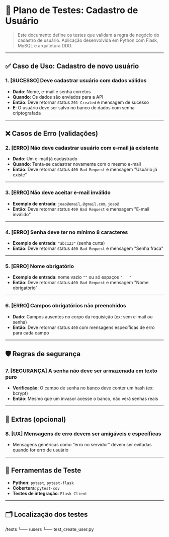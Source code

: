 # 🧪 Plano de Testes: Cadastro de Usuário
> Este documento define os testes que validam a regra de negócio do cadastro de usuário.
> Aplicação desenvolvida em Python com Flask, MySQL e arquitetura DDD.
---
## ✅ Caso de Uso: Cadastro de novo usuário
### 1. [SUCESSO] Deve cadastrar usuário com dados válidos
- **Dado**: Nome, e-mail e senha corretos
- **Quando**: Os dados são enviados para a API
- **Então**: Deve retornar status `201 Created` e mensagem de sucesso
- **E**: O usuário deve ser salvo no banco de dados com senha criptografada
---
## ❌ Casos de Erro (validações)
### 2. [ERRO] Não deve cadastrar usuário com e-mail já existente
- **Dado**: Um e-mail já cadastrado
- **Quando**: Tenta-se cadastrar novamente com o mesmo e-mail
- **Então**: Deve retornar status `400 Bad Request` e mensagem "Usuário já existe"
---
### 3. [ERRO] Não deve aceitar e-mail inválido
- **Exemplo de entrada**: `joao@email`, `@gmail.com`, `joao@`
- **Então**: Deve retornar status `400 Bad Request` e mensagem "E-mail inválido"
---
### 4. [ERRO] Senha deve ter no mínimo 8 caracteres
- **Exemplo de entrada**: `"abc123"` (senha curta)
- **Então**: Deve retornar status `400 Bad Request` e mensagem "Senha fraca"
---
### 5. [ERRO] Nome obrigatório
- **Exemplo de entrada**: nome vazio `""` ou só espaços `"   "`
- **Então**: Deve retornar status `400 Bad Request` e mensagem "Nome obrigatório"
---
### 6. [ERRO] Campos obrigatórios não preenchidos
- **Dado**: Campos ausentes no corpo da requisição (ex: sem e-mail ou senha)
- **Então**: Deve retornar status `400` com mensagens específicas de erro para cada campo
---
## 🛡️ Regras de segurança
### 7. [SEGURANÇA] A senha não deve ser armazenada em texto puro
- **Verificação**: O campo de senha no banco deve conter um hash (ex: bcrypt)
- **Então**: Mesmo que um invasor acesse o banco, não verá senhas reais
---
## 🧪 Extras (opcional)
### 8. [UX] Mensagens de erro devem ser amigáveis e específicas
- Mensagens genéricas como “erro no servidor” devem ser evitadas quando for erro de usuário
---
## 🧰 Ferramentas de Teste
- **Python**: `pytest`, `pytest-flask`
- **Cobertura**: `pytest-cov`
- **Testes de integração**: `Flask Client`
---
## 🗂️ Localização dos testes
/tests
└── /users
└── test_create_user.py 
